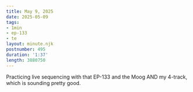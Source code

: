 ```yaml
---
title: May 9, 2025
date: 2025-05-09
tags:
- 1min
- ep-133
- te
layout: minute.njk
postnumber: 495
duration: '1:37'
length: 3880750
---
```

Practicing live sequencing with that EP-133 and the Moog AND my 4-track, which is sounding pretty good. 